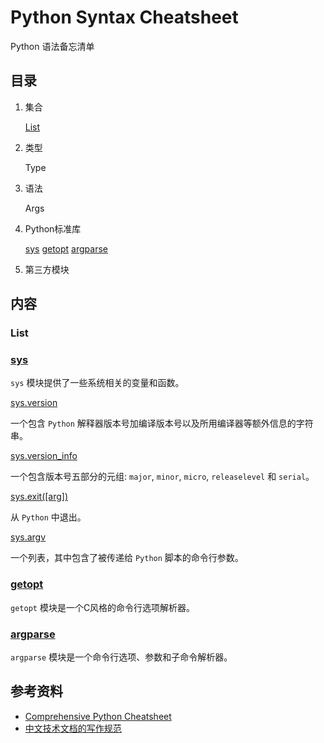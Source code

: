 # Python Syntax Cheatsheet

Python 语法备忘清单

## 目录

1. 集合

    [List](#List)

2. 类型

    Type

3. 语法

    Args

4. Python标准库

    [sys](#sys) [getopt](#getopt) [argparse](#argparse) 


5. 第三方模块


## 内容

### List

### [sys](sys.md)

`sys` 模块提供了一些系统相关的变量和函数。

[sys.version](sys.md#sysversion)

一个包含 `Python` 解释器版本号加编译版本号以及所用编译器等额外信息的字符串。

[sys.version_info](sys.md#sysversioninfo)

一个包含版本号五部分的元组: `major`, `minor`, `micro`, `releaselevel` 和 `serial`。 

[sys.exit([arg])](sys.md#sysexitarg)

从 `Python` 中退出。

[sys.argv](sys.md#sysargv)

一个列表，其中包含了被传递给 `Python` 脚本的命令行参数。

### [getopt](getopt.md)

`getopt` 模块是一个C风格的命令行选项解析器。

### [argparse](argparse.md)

`argparse` 模块是一个命令行选项、参数和子命令解析器。



## 参考资料

- [Comprehensive Python Cheatsheet](https://github.com/gto76/python-cheatsheet)
- [中文技术文档的写作规范](https://github.com/ruanyf/document-style-guide)
